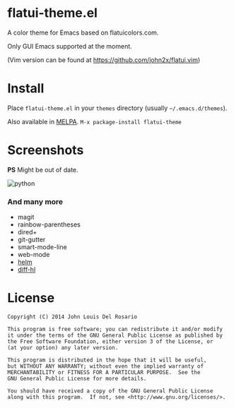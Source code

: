 # flatui-theme.el

A color theme for Emacs based on flatuicolors.com.

Only GUI Emacs supported at the moment.

(Vim version can be found at https://github.com/john2x/flatui.vim)

# Install

Place `flatui-theme.el` in your `themes` directory (usually `~/.emacs.d/themes`).

Also available in [MELPA][melpa]. `M-x package-install flatui-theme`

[melpa]: http://melpa.milkbox.net/#/flatui-theme

# Screenshots

**PS** Might be out of date.

![python](https://raw.githubusercontent.com/john2x/flatui-theme.el/master/screenshots/python-with-highlight.png)

### And many more
- magit
- rainbow-parentheses
- dired+
- git-gutter
- smart-mode-line
- web-mode
- [helm][helm-m-x]
- [diff-hl][helm-m-x]

[helm-m-x]: https://raw.githubusercontent.com/john2x/flatui-theme.el/master/screenshots/helm-m-x.png

# License

    Copyright (C) 2014 John Louis Del Rosario

    This program is free software; you can redistribute it and/or modify
    it under the terms of the GNU General Public License as published by
    the Free Software Foundation, either version 3 of the License, or
    (at your option) any later version.
    
    This program is distributed in the hope that it will be useful,
    but WITHOUT ANY WARRANTY; without even the implied warranty of
    MERCHANTABILITY or FITNESS FOR A PARTICULAR PURPOSE.  See the
    GNU General Public License for more details.
    
    You should have received a copy of the GNU General Public License
    along with this program.  If not, see <http://www.gnu.org/licenses/>.

